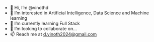 - 👋 Hi, I’m @vinothd
- 👀 I’m interested in Artificial Intelligence, Data Science and Machine learning 
- 🌱 I’m currently learning Full Stack 
- 💞️ I’m looking to collaborate on...
- 📫 Reach me at d.vinoth2024@gmail.com 

<!---
vinothd/vinothd is a ✨ special ✨ repository because its `README.md` (this file) appears on your GitHub profile.
You can click the Preview link to take a look at your changes.
--->
